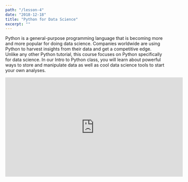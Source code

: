 ```yaml
---
path: "/lesson-4"
date: "2018-12-18"
title: "Python for Data Science"
excerpt: ""
---
```


Python is a general-purpose programming language that is becoming more and more popular for doing data science. Companies worldwide are using Python to harvest insights from their data and get a competitive edge. Unlike any other Python tutorial, this course focuses on Python specifically for data science. In our Intro to Python class, you will learn about powerful ways to store and manipulate data as well as cool data science tools to start your own analyses.


<iframe width="560" height="315"
src="https://www.youtube.com/embed/T5pRlIbr6gg" frameborder="0" allow="accelerometer; autoplay; encrypted-media; gyroscope; picture-in-picture" allowfullscreen>
</iframe>
